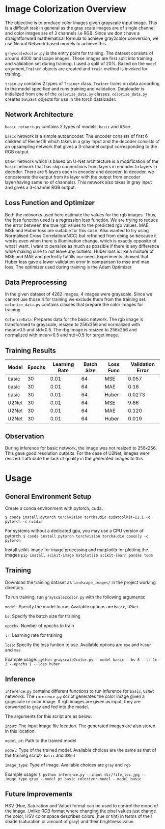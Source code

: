 # Image Colorization Overview
The objective is to produce color images given grayscale input image. This is a difficult task in general as the gray scale images are of single channel and color images are of 3 channels i.e RGB. Since we don't have a straightforward mathematical formula to achieve gray2color conversion, we use Neural Network based models to achieve this.

`grayscale2color.py` is the entry point for training. The dataset consists of around 4000 landscape images. These images are first split into training and validation set during training. I used a split of 20%. Based on the `model` argument,`Trainer` objects are created and `train` method is invoked for training.

`train.py` contains 2 types of `Trainer` class. `Trainer` trains on data according to the model specified and runs training and validation. Dataloader is initialized from one of the `colorize_data.py` classes. `colorize_data.py` creates `DataSet` objects for use in the torch dataloader.

## Network Architecture

`basic_network.py` contains 2 types of models: `basic` and `U2Net` 

`basic` network is a simple autoencoder. The encoder consists of first 6 children of Resnet18 which takes in a gray input and the decoder consists of an upsampling network that gives a 3-channel output corresponding to the RGB output.

`U2Net` network which is based on U-Net architecture is a modification of the `basic` network that has skip connections from layers in encoder to layers in decoder. There are 5 layers each in encoder and decoder. In decoder, we concatenate the output from its layer with the output from encoder layer(having same no of channels). This network also takes in gray input and gives a 3-channel RGB output.

## Loss Function and Optimizer

Both the networks used here estimate the values for the rgb images. Thus, the loss function used is a regression loss function. We are trying to reduce the error between the true rgb values to the predicted rgb values. MAE, MSE and Huber loss are suitable for this case. Also wanted to try using Normalised Cross Correlation(NCC) but refrained from doing so because it works even when there is illumination change, which is exactly opposite of what I want. I want to penalise as much as possible if there is any difference while making sure to not leave any outliers. Huber loss is like a mixture of MSE and MAE and perfectly fulfills our need. Experiments showed that Huber loss gave a lower validation error in comparison to mse and mae loss. The optimizer used during training is the Adam Optimizer.

## Data Preprocessing

In the given dataset of 4282 images, 4 images were grayscale. Since we cannot use those 4 for training we exclude them from the training set. `colorize_data.py` contains classes that prepare the color images for training. 

`ColorizeData`: Prepares data for the basic network. The rgb image is transformed to grayscale, resized to 256x256 and normalized with mean=0.5 and std=0.5. The rbg image is resized to 256x256 and normalized with mean=0.5 and std=0.5 for target image.

## Training Results

|     Model    |    Epochs    |  Learning Rate |  Batch Size  |   Loss Func  | Validation Error |
| ------------ | ------------ | -------------- | ------------ | ------------ | ---------------- |
|     basic    |     30       |     0.01       |     64       |     MSE      |      0.057       |
|     basic    |     30       |     0.01       |     64       |     MAE      |      0.16        |
|     basic    |     30       |     0.01       |     64       |    Huber     |      0.0273      |
|     U2Net    |     30       |     0.01       |     64       |     MSE      |      9.86        |
|     U2Net    |     30       |     0.01       |     64       |     MAE      |      0.120       |
|     U2Net    |     30       |     0.01       |     64       |    Huber     |      0.019       |

## Observation

During inference for basic network, the image was not resized to 256x256. This gave good resolution outputs. For the case of U2Net, images were resized. I attribute the lack of quality in the generated images to this.

# Usage
## General Environment Setup
Create a conda environment with pytorch, cuda. 

`$ conda install pytorch torchvision torchaudio cudatoolkit=11.1 -c pytorch -c nvidia`

For systems without a dedicated gpu, you may use a CPU version of pytorch.
`$ conda install pytorch torchvision torchaudio cpuonly -c pytorch`

Install scikit-image for image processing and matplotlib for plotting the images
`pip install scikit-image matplotlib scikit-learn pandas tqdm`

## Training
Download the training dataset as `landscape_images/` in the project working directory.

To run training, run `grayscale2color.py` with the following arguments:

`model`: Specify the model to run. Available options are `basic`, `U2Net`

`bs`: Specify the batch size for training

`epochs`: Number of epochs to train

`lr`: Learning rate for training

`loss`: Specify the loss funtion to use. Available options are `mse` and `huber` and `mae`

Example usage: `python grayscale2color.py --model basic --bs 8 --lr 1e-2 --epochs 1 --loss huber`

## Inference

`inference.py` contains different functions to run inference for `basic`, `U2Net` networks. The `inference.py` script generates the color image given a grayscale or color image. If rgb images are given as input, they are converted to gray and fed into the model.

The arguments for this script are as below:

`input`: The input image file location. The generated images are also stored in this location.

`model_pt`: Path to the trained model

`model`: Type of the trained model. Available choices are the same as that of the training script- `basic` and `U2Net`

`image_type`: Type of image. Available choices are `gray` and `rgb`

Example usage: `$ python inference.py --input dir/file_loc.jpg --image_type gray --model_pt basic_colorizer.model --model basic`


## Future Improvements

HSV (Hue, Saturation and Value) format can be used to control the mood of the image. Unlike RGB format where changing the pixel values just change the color, HSV color space describes colors (hue or tint) in terms of their shade (saturation or amount of gray) and their brightness value.


